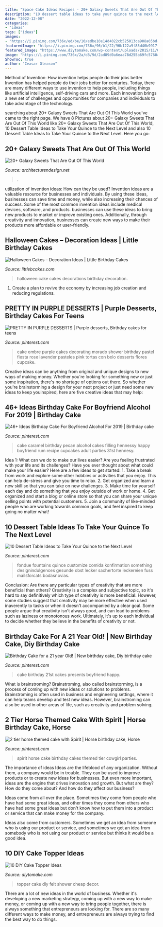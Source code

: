 ```yaml
---
title: "Space Cake Ideas Recipes - 20+ Galaxy Sweets That Are Out Of This World"
description: "10 dessert table ideas to take your quince to the next level"
date: "2022-12-08"
categories:
- "ideas"
tags: ["ideas"]
images:
- "https://i.pinimg.com/736x/ed/be/10/edbe10e14d4022cb525013ca908a05bd--st-party-cake-party.jpg"
featuredImage: "https://i.pinimg.com/736x/96/b1/22/96b122a9f85d40b9917f3657dd2d1f67--purple-cakes-purple-desserts.jpg"
featured_image: "https://www.diytomake.com/wp-content/uploads/2015/11/Ckae-Topper-Felt.jpg"
image: "https://i.pinimg.com/736x/2a/d8/9d/2ad89d0a6eaa78d255a69fc5760441f6.jpg"
ShowToc: true
author: "Ceasar Gleason"
---
```



Method of Invention: How invention helps people do their jobs better
Invention has helped people do their jobs better for centuries. Today, there are many different ways to use invention to help people, including things like artificial intelligence, self-driving cars and more. Each innovation brings a new set of challenges and opportunities for companies and individuals to take advantage of the technology.

	

		
searching about 20+ Galaxy Sweets That Are Out Of This World you've came to the right page. We have 8 Pictures about 20+ Galaxy Sweets That Are Out Of This World like 20+ Galaxy Sweets That Are Out Of This World, 10 Dessert Table Ideas to Take Your Quince to the Next Level and also 10 Dessert Table Ideas to Take Your Quince to the Next Level. Here you go:
		
    
## 20+ Galaxy Sweets That Are Out Of This World

<img loading=lazy src="https://cdn.architecturendesign.net/wp-content/uploads/2016/05/AD-Galaxy-Cakes-Space-Sweets-Nebula-Cosmos-Universe-03.jpg" onerror="this.onerror=null;this.src='https://tse4.mm.bing.net/th?id=OIP.0F8tKLUmzsTnUvCuFCUXiAHaPi&amp;pid=15.1';" alt="20+ Galaxy Sweets That Are Out Of This World">

_Source: architecturendesign.net_

>. 

	

utilization of invention ideas: How can they be used?
Invention ideas are a valuable resource for businesses and individuals. By using these ideas, businesses can save time and money, while also increasing their chances of success. Some of the most common invention ideas include medical devices, software, and products. businesses can use these ideas to bring new products to market or improve existing ones. Additionally, through creativity and innovation, businesses can create new ways to make their products more affordable or user-friendly.

    
## Halloween Cakes – Decoration Ideas | Little Birthday Cakes

<img loading=lazy src="http://www.littlebcakes.com/wp-content/uploads/2013/08/Halloween-Cake-Decorations.jpg" onerror="this.onerror=null;this.src='https://tse4.mm.bing.net/th?id=OIP.BXQwElwqXjPBny6XEyj5bgHaKc&amp;pid=15.1';" alt="Halloween Cakes – Decoration Ideas | Little Birthday Cakes">

_Source: littlebcakes.com_

>halloween cake cakes decorations birthday decoration. 

	

1. Create a plan to revive the economy by increasing job creation and reducing regulations. 

    
## PRETTY IN PURPLE DESSERTS | Purple Desserts, Birthday Cakes For Teens

<img loading=lazy src="https://i.pinimg.com/736x/96/b1/22/96b122a9f85d40b9917f3657dd2d1f67--purple-cakes-purple-desserts.jpg" onerror="this.onerror=null;this.src='https://tse2.mm.bing.net/th?id=OIP.i6L2funkMpCCr-xXpPZxQwHaLH&amp;pid=15.1';" alt="PRETTY IN PURPLE DESSERTS | Purple desserts, Birthday cakes for teens">

_Source: pinterest.com_

>cake ombre purple cakes decorating morado shower birthday pastel fiesta rose lavender pasteles pink tortas con bolo desserts flores cupcake. 

	

Creative ideas can be anything from original and unique designs to new ways of making money. Whether you're looking for something new or just some inspiration, there's no shortage of options out there. So whether you're brainstorming a design for your next project or just need some new ideas to keep youinspired, here are five creative ideas that may help: 

    
## 46+ Ideas Birthday Cake For Boyfriend Alcohol For 2019 | Birthday Cake

<img loading=lazy src="https://i.pinimg.com/736x/f0/08/12/f0081247644cf024754a965267da170b.jpg" onerror="this.onerror=null;this.src='https://tse4.mm.bing.net/th?id=OIP.XqO_Q2UN4awlNUvMVwZdgwAAAA&amp;pid=15.1';" alt="46+ Ideas Birthday Cake For Boyfriend Alcohol For 2019 | Birthday cake">

_Source: pinterest.com_

>cake caramel birthday pecan alcohol cakes filling hennessy happy boyfriend rum recipe cupcakes adult parties 31st hennesy. 

	

Idea 1: What can we do to make our lives easier?
Are you feeling frustrated with your life and its challenges? Have you ever thought about what could make your life easier? Here are a few ideas to get started: 1. Take a break from work and explore some other hobbies or activities that you enjoy. This can help de-stress and give you time to relax. 2. Get organized and learn a new skill so that you can take on new challenges. 3. Make time for yourself each day and do something that you enjoy outside of work or home. 4. Get organized and start a blog or online store so that you can share your unique selling points with potential customers. 5. Join a community of like-minded people who are working towards common goals, and feel inspired to keep going no matter what! 
    
## 10 Dessert Table Ideas To Take Your Quince To The Next Level

<img loading=lazy src="https://i.pinimg.com/736x/fe/c8/3f/fec83fcfedf0ada4472b44d8cc7e6621--quinceanera-ideas-shower-baby.jpg" onerror="this.onerror=null;this.src='https://tse2.mm.bing.net/th?id=OIP.koseK2Rl-NemPPv5Qz3BXAHaLH&amp;pid=15.1';" alt="10 Dessert Table Ideas to Take Your Quince to the Next Level">

_Source: pinterest.com_

>fondue fountains quince customize comida konfirmation something designindulgences gesunde obst lecker sachertorte leckereien fuss mailsforcats bodasnovias. 

	

Conclusion: Are there any particular types of creativity that are more beneficial than others?
Creativity is a complex and subjective topic, so it's hard to say definitively which type of creativity is more beneficial. However, some studies suggest that creativity may be more effective when used inaverently to tasks or when it doesn't accompanied by a clear goal. Some people argue that creativity isn't always good, and can lead to problems such as laziness or monotonous work. Ultimately, it's up to each individual to decide whether they believe in the benefits of creativity or not.

    
## Birthday Cake For A 21 Year Old! | New Birthday Cake, Diy Birthday Cake

<img loading=lazy src="https://i.pinimg.com/736x/ed/be/10/edbe10e14d4022cb525013ca908a05bd--st-party-cake-party.jpg" onerror="this.onerror=null;this.src='https://tse4.mm.bing.net/th?id=OIP.bL7RKAkeTYQjOmd_E3pZWADYEg&amp;pid=15.1';" alt="Birthday Cake for a 21 year Old! | New birthday cake, Diy birthday cake">

_Source: pinterest.com_

>cake birthday 21st cakes presents boyfriend happy. 

	

What is brainstroming?
Brainstroming, also called brainstorming, is a process of coming up with new ideas or solutions to problems. Brainstroming is often used in business and engineering settings, where it can help teams develop and test new ideas. However, brainstroming can also be used in other areas of life, such as creativity and problem solving.

    
## 2 Tier Horse Themed Cake With Spirit | Horse Birthday Cake, Horse

<img loading=lazy src="https://i.pinimg.com/736x/2a/d8/9d/2ad89d0a6eaa78d255a69fc5760441f6.jpg" onerror="this.onerror=null;this.src='https://tse4.mm.bing.net/th?id=OIP.jB8Q0du-UlixY0PVgfyCoAHaLH&amp;pid=15.1';" alt="2 tier horse themed cake with Spirit | Horse birthday cake, Horse">

_Source: pinterest.com_

>spirit horse cake birthday cakes themed tier cowgirl parties. 

	

The importance of ideas
Ideas are the lifeblood of any organization. Without them, a company would be in trouble. They can be used to improve products or to create new ideas for businesses. But even more important, ideas are the engine that drives innovation and growth.
But what are they? How do they come about? And how do they affect our business?

Ideas come from all over the place. Sometimes they come from people who have had some great ideas, and other times they come from others who have had some great ideas but don't know how to put them into a product or service that can make money for the company.

Ideas also come from customers. Sometimes we get an idea from someone who is using our product or service, and sometimes we get an idea from somebody who is not using our product or service but thinks it would be a good idea.

    
## 10 DIY Cake Topper Ideas

<img loading=lazy src="https://www.diytomake.com/wp-content/uploads/2015/11/Ckae-Topper-Felt.jpg" onerror="this.onerror=null;this.src='https://tse1.mm.bing.net/th?id=OIP.K3mwCwLJlZwzgahqPmQCXgHaLH&amp;pid=15.1';" alt="10 DIY Cake Topper Ideas">

_Source: diytomake.com_

>topper cake diy felt shower cheap decor. 

	

There are a lot of new ideas in the world of business. Whether it's developing a new marketing strategy, coming up with a new way to make money, or coming up with a new way to bring people together, there is always something that entrepreneurs are looking for. There are so many different ways to make money, and entrepreneurs are always trying to find the best way to do things.

